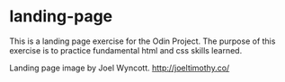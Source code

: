# landing-page
This is a landing page exercise for the Odin Project. The purpose of this exercise is to practice fundamental html and css skills learned.

Landing page image by Joel Wyncott. http://joeltimothy.co/